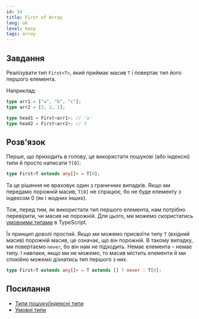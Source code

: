 ```yaml
---
id: 14
title: First of Array
lang: uk
level: easy
tags: array
---
```


## Завдання

Реалізувати тип `First<T>`, який приймає масив `T` і повертає тип його першого елемента.

Наприклад:

```ts
type arr1 = ["a", "b", "c"];
type arr2 = [3, 2, 1];

type head1 = First<arr1>; // 'a'
type head2 = First<arr2>; // 3
```

## Розв'язок

Перше, що приходить в голову, це використати пошукові (або індексні) типи й просто написати `T[0]`:

```ts
type First<T extends any[]> = T[0];
```

Та це рішення не враховує один з граничних випадків.
Якщо ми передамо порожній масив, `T[0]` не спрацює, бо не буде елементу з індексом 0 (як і жодних інших).

Тож, перед тим, як використати тип першого елемента, нам потрібно перевірити, чи масив не порожній.
Для цього, ми можемо скористатись [умовними типами](https://www.typescriptlang.org/docs/handbook/2/conditional-types.html) в TypeScript.

Їх принцип доволі простий.
Якщо ми можемо присвоїти типу `T` (вхідний масив) порожній масив, це означає, що він порожній.
В такому випадку, ми повертаємо `never`, бо він нам не підходить.
Немає елемента – немає типу.
І навпаки, якщо ми не можемо, то масив містить елементи й ми спокійно можемо дізнатись тип першого з них.

```ts
type First<T extends any[]> = T extends [] ? never : T[0];
```

## Посилання

- [Типи пошуку/індексні типи](https://www.typescriptlang.org/docs/handbook/2/indexed-access-types.html)
- [Умовні типи](https://www.typescriptlang.org/docs/handbook/2/conditional-types.html)
